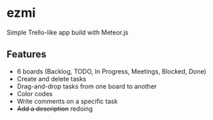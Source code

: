 # ezmi
Simple Trello-like app build with Meteor.js

## Features
* 6 boards (Backlog, TODO, In Progress, Meetings, Blocked, Done)
* Create and delete tasks
* Drag-and-drop tasks from one board to another
* Color codes
* Write comments on a specific task
* ~~Add a description~~ redoing
